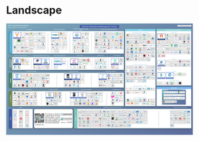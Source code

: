 ---
---
# Landscape

![Cloud Native Landscape](.images/cloud-native-landscape.png)

<!--

## 毕业项目（Graduated Projects）

<div class="wrapper">
    <div class="graduated">
        <a href="orchestration/kubernetes/README.md" class="link">
            <img src="{{ 'orchestration/.images/logos/kubernetes.svg' | relative_url }}" class="graduated-img">
            <div class="graduated-tips">Orchestration · Kubernetes</div>
        </a>
    </div>
    <div style="clear:both"></div>
</div>

## 孵化项目（Incubating Projects）

## 沙盒项目（Sandbox Projects）

<style type="text/css">
    .wrapper {
        width: 576px;
    }

    .link {
        display: inline-block
    }

    .noncncf, .graduated, .incubating {
        cursor: pointer;
        position: relative;
        float: left;
        width: 178px;
        height: 146px;
        margin-right: 10px;
        margin-bottom: 10px
    }

    .graduated {
        border: 2px solid rgb(24, 54, 114)
    }

    .incubating {
        border: 2px solid rgb(83, 113, 189);
    }

    .noncncf {
        border: 2px solid rgb(118, 181, 237);
    }

    .graduated-img, .incubating-img, .noncncf-img {
        width: 170px;
        height: 114px;
        margin: 2px;
        padding: 2px
    }

    .graduated-tips, .incubating-tips, .noncncf-tips {
        position: absolute;
        left: 0px;
        right: 0px;
        bottom: 0px;
        height: 24px;
        text-align: center;
        color: white;
        font-size: 10px;
        line-height: 28px
    }

    .graduated-tips {
        background: rgb(24, 54, 114);
    }

    .incubating-tips {
        background: rgb(83, 113, 189);
    }

    .noncncf-tips {
        background: rgb(118, 181, 237);
    }

    .sandbox {
        cursor: pointer;
        position: relative;
        float: left;
        width: 86px;
        height: 70px;
        margin-right: 10px;
        margin-bottom: 10px;
    }

    .sandbox-img {
        width: 80px;
        height: 64px;
        padding: 2px;
        border: 1px solid grey;
        border-radius: 3px;
    }

    .sandbox-img-none {
        background: rgb(238, 238, 238);
        cursor: default
    }
</style>

-->
